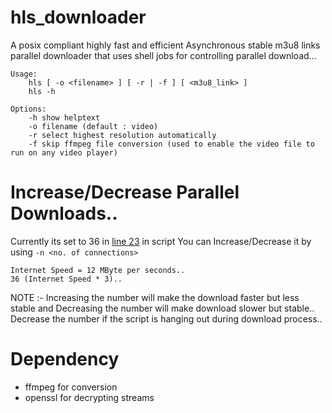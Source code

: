 # hls_downloader

A posix compliant highly fast and efficient Asynchronous stable m3u8 links parallel downloader that uses shell jobs for controlling parallel download...

```
Usage:
    hls [ -o <filename> ] [ -r | -f ] [ <m3u8_link> ]
    hls -h

Options:
    -h show helptext
    -o filename (default : video)
    -r select highest resolution automatically
    -f skip ffmpeg file conversion (used to enable the video file to run on any video player)
```

# Increase/Decrease Parallel Downloads..

Currently its set to 36 in [line 23](https://github.com/CoolnsX/hls_downloader/blob/main/hls#L23) in script
You can Increase/Decrease it by using ```-n <no. of connections>```

```
Internet Speed = 12 MByte per seconds..
36 (Internet Speed * 3)..
```
NOTE :- Increasing the number will make the download faster but less stable and Decreasing the number will make download slower but stable.. Decrease the number if the script is hanging out during download process..

# Dependency

- ffmpeg for conversion
- openssl for decrypting streams
